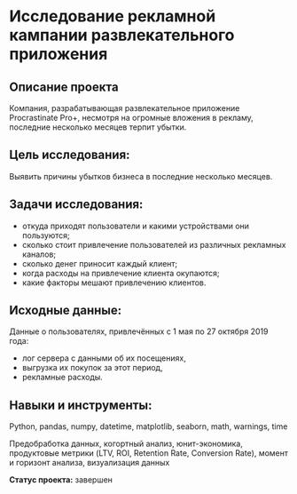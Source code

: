 # Исследование рекламной кампании развлекательного приложения

## Описание проекта
Компания, разрабатывающая развлекательное приложение Procrastinate Pro+, несмотря на огромные вложения в рекламу, последние несколько месяцев терпит убытки.

## Цель исследования:
Выявить причины убытков бизнеса в последние несколько месяцев.

## Задачи исследования:
 * откуда приходят пользователи и какими устройствами они пользуются;
 * сколько стоит привлечение пользователей из различных рекламных каналов;
 * сколько денег приносит каждый клиент;
 * когда расходы на привлечение клиента окупаются;
 * какие факторы мешают привлечению клиентов.

## Исходные данные:
Данные о пользователях, привлечённых с 1 мая по 27 октября 2019 года:
- лог сервера с данными об их посещениях,
- выгрузка их покупок за этот период,
- рекламные расходы.

## Навыки и инструменты:
Python, pandas, numpy, datetime, matplotlib, seaborn, math, warnings, time

Предобработка данных, когортный анализ, юнит-экономика, продуктовые метрики (LTV, ROI, Retention Rate, Conversion Rate), момент и горизонт анализа, визуализация данных

**Статус проекта:** завершен

